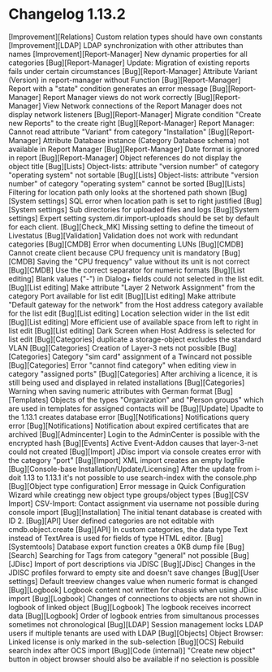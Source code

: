 # Changelog 1.13.2

[Improvement][Relations] Custom relation types should have own constants
[Improvement][LDAP] LDAP synchronization with other attributes than names
[Improvement][Report-Manager] New dynamic properties for all categories
[Bug][Report-Manager] Update: Migration of existing reports fails under certain circumstances
[Bug][Report-Manager] Attribute Variant (Version) in report-manager without Function
[Bug][Report-Manager] Report with a "state" condition generates an error message
[Bug][Report-Manager] Report Manager views do not work correctly
[Bug][Report-Manager] View Network connections of the Report Manager does not display network listeners
[Bug][Report-Manager] Migrate condition "Create new Reports" to the create right
[Bug][Report-Manager] Report Manager: Cannot read attribute "Variant" from category "Installation"
[Bug][Report-Manager] Attribute Database instance (Category Database schema) not available in Report Manager
[Bug][Report-Manager] Date format is ignored in report
[Bug][Report-Manager] Object references do not display the object title
[Bug][Lists] Object-lists: attribute "version number" of category "operating system" not sortable
[Bug][Lists] Object-lists: attribute "version number" of category "operating system" cannot be sorted
[Bug][Lists] Filtering for location path only looks at the shortened path shown
[Bug][System settings] SQL error when location path is set to right justified
[Bug][System settings] Sub directories for uploaded files and logs
[Bug][System settings] Expert setting system.dir.import-uploads should be set by default for each client.
[Bug][Check_MK] Missing setting to define the timeout of Livestatus
[Bug][Validation] Validation does not work with redundant categories
[Bug][CMDB] Error when documenting LUNs
[Bug][CMDB] Cannot create client because CPU frequency unit is mandatory
[Bug][CMDB] Saving the "CPU frequency" value without its unit is not correct
[Bug][CMDB] Use the correct separator for numeric formats
[Bug][List editing] Blank values ("-") in Dialog+ fields could not selected in the list edit.
[Bug][List editing] Make attribute "Layer 2 Network Assignment" from the category Port available for list edit
[Bug][List editing] Make attribute "Default gateway for the network" from the Host address category available for the list edit
[Bug][List editing] Location selection wider in the list edit
[Bug][List editing] More efficient use of available space from left to right in list edit
[Bug][List editing] Dark Screen when Host Address is selected for list edit
[Bug][Categories] duplicate a storage-object excludes the standard VLAN
[Bug][Categories] Creation of Layer-3 nets not possible
[Bug][Categories] Category "sim card" assignment of a Twincard not possible
[Bug][Categories] Error "cannot find category" when editing view in category "assigned ports"
[Bug][Categories] After archiving a licence, it is still being used and displayed in related installations
[Bug][Categories] Warning when saving numeric attributes with German format
[Bug][Templates] Objects of the types "Organization" and "Person groups" which are used in templates for assigned contacts will be
[Bug][Update] Upadte to the 1.13.1 creates database error
[Bug][Notifications] Notifications query error
[Bug][Notifications] Notification about expired certificates that are archived
[Bug][Admincenter] Login to the AdminCenter is possible with the encrypted hash
[Bug][Events] Active Event-Addon causes that layer-3-net could not created
[Bug][Import] JDisc import via console creates error with the category "port"
[Bug][Import] XML import creates an empty logfile
[Bug][Console-base Installation/Update/Licensing] After the update from i-doit 1.13 to 1.13.1 it's not possible to use search-index with the console.php
[Bug][Object type configuration] Error message in Quick Configuration Wizard while creatingg new object type groups/object types
[Bug][CSV Import] CSV-Import: Contact assignment via username not possible during console import
[Bug][Installation] The initial tenant database is created with ID 2.
[Bug][API] User defined categories are not editable with cmdb.object.create
[Bug][API] In custom categories, the data type Text instead of TextArea is used for fields of type HTML editor.
[Bug][Systemtools] Database export function creates a 0KB dump file
[Bug][Search] Searching for Tags from category "general" not possible
[Bug][JDisc] Import of port descriptions via JDISC
[Bug][JDisc] Changes in the JDISC profiles forward to empty site and doesn't save changes
[Bug][User settings] Default treeview changes value when numeric format is changed
[Bug][Logbook] Logbook content not written for chassis when using JDisc import
[Bug][Logbook] Changes of connections to objects are not shown in logbook of linked object
[Bug][Logbook] The logbook receives incorrect data
[Bug][Logbook] Order of logbook entries from simultanous processes sometimes not chronological
[Bug][LDAP] Session management locks LDAP users if multiple tenants are used with LDAP
[Bug][Objects] Object Browser: Linked license is only marked in the sub-selection
[Bug][OCS] Rebuild search index after OCS import
[Bug][Code (internal)] "Create new object" button in object browser should also be available if no selection is possible

